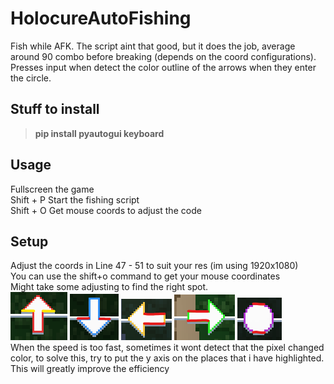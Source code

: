 # HolocureAutoFishing
Fish while AFK. The script aint that good, but it does the job, average around 90 combo before breaking (depends on the coord configurations).  
Presses input when detect the color outline of the arrows when they enter the circle.

## **Stuff to install**
> **pip install pyautogui keyboard**

## **Usage**
Fullscreen the game  
Shift + P Start the fishing script  
Shift + O Get mouse coords to adjust the code

## **Setup**
Adjust the coords in Line 47 - 51 to suit your res (im using 1920x1080)  
You can use the shift+o command to get your mouse coordinates  
Might take some adjusting to find the right spot.  
![alt text](./images/up.png?raw=true)
![alt text](./images/down.png?raw=true)
![alt text](./images/left.png?raw=true)
![alt text](./images/right.png?raw=true)
![alt text](./images/space.png?raw=true)  
When the speed is too fast, sometimes it wont detect that the pixel changed color, to solve this, try to put the y axis on the places that i have highlighted. This will greatly improve the efficiency
